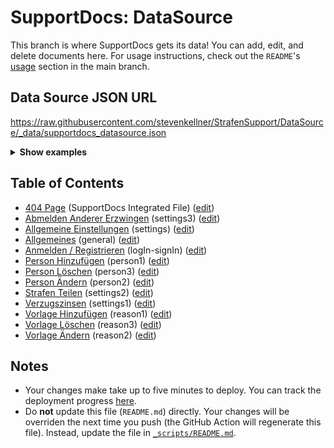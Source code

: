 # SupportDocs: DataSource
This branch is where SupportDocs gets its data! You can add, edit, and delete documents here. For usage instructions, check out the `README`'s [usage](https://github.com/aheze/SupportDocs#using-the-github-repo) section in the main branch.

## Data Source JSON URL
<a href="https://raw.githubusercontent.com/stevenkellner/StrafenSupport/DataSource/_data/supportdocs_datasource.json">https://raw.githubusercontent.com/stevenkellner/StrafenSupport/DataSource/_data/supportdocs_datasource.json</a>

<details>
<summary><strong>Show examples</strong></summary>

<hr>

### SwiftUI
```swift
struct SwiftUIExampleView_MinimalCode: View {
    let dataSource = URL(string: "https://raw.githubusercontent.com/stevenkellner/StrafenSupport/DataSource/_data/supportdocs_datasource.json")!
    @State var supportDocsPresented = false
    
    var body: some View {
        Button("Present SupportDocs from SwiftUI!") { supportDocsPresented = true }
        .sheet(isPresented: $supportDocsPresented, content: {
            SupportDocsView(dataSource: dataSource, isPresented: $supportDocsPresented)
        })
    }
}
```

### UIKit
```swift
class UIKitExampleController_MinimalCode: UIViewController {
    /**
    Connect this inside the storyboard.
    
    This is just for demo purposes, so it's not connected yet.
    */
    @IBAction func presentButtonPressed(_ sender: Any) {
        let dataSource = URL(string: "https://raw.githubusercontent.com/stevenkellner/StrafenSupport/DataSource/_data/supportdocs_datasource.json")!
    
        let supportDocsViewController = SupportDocsViewController(dataSource: dataSource)
        self.present(supportDocsViewController, animated: true, completion: nil)
    }
}
```

<hr>

</details>

## Table of Contents
- [404 Page](https://stevenkellner.github.io/StrafenSupport/404) (SupportDocs Integrated File) ([edit](https://github.com/stevenkellner/StrafenSupport/edit/DataSource/StrafenSupport/404.md))
- [Abmelden Anderer Erzwingen](https://stevenkellner.github.io/StrafenSupport/Settings/ForceSignOutSettings) (settings3) ([edit](https://github.com/stevenkellner/StrafenSupport/edit/DataSource/Settings/ForceSignOutSettings.md))
- [Allgemeine Einstellungen](https://stevenkellner.github.io/StrafenSupport/Settings/GeneralSettings) (settings) ([edit](https://github.com/stevenkellner/StrafenSupport/edit/DataSource/Settings/GeneralSettings.md))
- [Allgemeines](https://stevenkellner.github.io/StrafenSupport/General) (general) ([edit](https://github.com/stevenkellner/StrafenSupport/edit/DataSource/StrafenSupport/General.md))
- [Anmelden / Registrieren](https://stevenkellner.github.io/StrafenSupport/LogIn-SignIn) (logIn-signIn) ([edit](https://github.com/stevenkellner/StrafenSupport/edit/DataSource/StrafenSupport/LogIn-SignIn.md))
- [Person Hinzufügen](https://stevenkellner.github.io/StrafenSupport/PersonActions/AddPerson) (person1) ([edit](https://github.com/stevenkellner/StrafenSupport/edit/DataSource/PersonActions/AddPerson.md))
- [Person Löschen](https://stevenkellner.github.io/StrafenSupport/PersonActions/DeletePerson) (person3) ([edit](https://github.com/stevenkellner/StrafenSupport/edit/DataSource/PersonActions/DeletePerson.md))
- [Person Ändern](https://stevenkellner.github.io/StrafenSupport/PersonActions/UpdatePerson) (person2) ([edit](https://github.com/stevenkellner/StrafenSupport/edit/DataSource/PersonActions/UpdatePerson.md))
- [Strafen Teilen](https://stevenkellner.github.io/StrafenSupport/Settings/ShareFinesSettings) (settings2) ([edit](https://github.com/stevenkellner/StrafenSupport/edit/DataSource/Settings/ShareFinesSettings.md))
- [Verzugszinsen](https://stevenkellner.github.io/StrafenSupport/Settings/LatePaymentInterestSettings) (settings1) ([edit](https://github.com/stevenkellner/StrafenSupport/edit/DataSource/Settings/LatePaymentInterestSettings.md))
- [Vorlage Hinzufügen](https://stevenkellner.github.io/StrafenSupport/ReasonActions/AddReason) (reason1) ([edit](https://github.com/stevenkellner/StrafenSupport/edit/DataSource/ReasonActions/AddReason.md))
- [Vorlage Löschen](https://stevenkellner.github.io/StrafenSupport/ReasonActions/DeleteReason) (reason3) ([edit](https://github.com/stevenkellner/StrafenSupport/edit/DataSource/ReasonActions/DeleteReason.md))
- [Vorlage Ändern](https://stevenkellner.github.io/StrafenSupport/ReasonActions/UpdateReason) (reason2) ([edit](https://github.com/stevenkellner/StrafenSupport/edit/DataSource/ReasonActions/UpdateReason.md))


## Notes
- Your changes make take up to five minutes to deploy. You can track the deployment progress [here](https://github.com/stevenkellner/StrafenSupport/deployments/activity_log?environment=github-pages).
- Do **not** update this file (`README.md`) directly. Your changes will be overriden the next time you push (the GitHub Action will regenerate this file). Instead, update the file in [`_scripts/README.md`](https://github.com/stevenkellner/StrafenSupport/edit/DataSource/_scripts/README.md). 